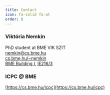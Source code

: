 ```yaml
---
title: Contact
icon: fa-solid fa-at
order: 8
---
```


### Viktória Nemkin

PhD student at BME VIK SZIT  
[nemkin@cs.bme.hu](mailto:nemkin@cs.bme.hu)  
[cs.bme.hu/~nemkin](https://cs.bme.hu/~nemkin)  
[BME Building I](https://maps.app.goo.gl/sUy8q2Z5JRQGQP7C7), [IE216/3](https://www.szit.bme.hu/rolunk/kapcsolat.html)  

### ICPC @ BME

[https://cs.bme.hu/icpc](https://cs.bme.hu/icpc)
